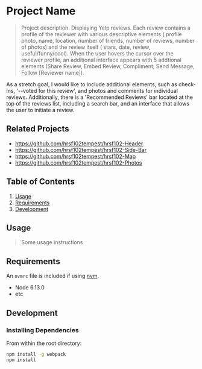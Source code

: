 # Project Name

> Project description. Displaying Yelp reviews. Each review contains a profile of the reviewer with various descriptive elements ( profile photo, name, location, number of friends, number of reviews, number of photos) and the review itself ( stars, date, review, useful/funny/cool). When the user hovers the cursor over the reviewer profile, an additional interface appears with 5 addtional elements (Share Review, Embed Review, Compliment, Send Message, Follow [Reviewer name]).

As a stretch goal, I would like to include additional elements, such as check-ins, '--voted for this review', and photos and comments for individual reviews. Additionally, there is a 'Recommended Reviews' bar located at the top of the reviews list, including a search bar, and an interface that allows the user to initiate a review.

## Related Projects


  - https://github.com/hrsf102tempest/hrsf102-Header
  - https://github.com/hrsf102tempest/hrsf102-Side-Bar
  - https://github.com/hrsf102tempest/hrsf102-Map
  - https://github.com/hrsf102tempest/hrsf102-Photos

## Table of Contents

1. [Usage](#Usage)
1. [Requirements](#requirements)
1. [Development](#development)

## Usage

> Some usage instructions

## Requirements

An `nvmrc` file is included if using [nvm](https://github.com/creationix/nvm).

- Node 6.13.0
- etc

## Development

### Installing Dependencies

From within the root directory:

```sh
npm install -g webpack
npm install
```

